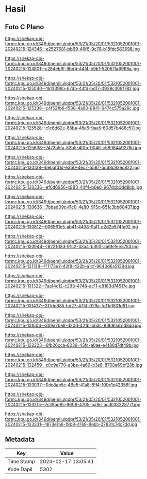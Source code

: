 # Hasil

## Foto C Plano

https://sirekap-obj-formc.kpu.go.id/349d/pemilu/pdpr/53/21/05/20/01/5321052001001-20240215-124346--e2527681-bb69-46f6-9c76-b18fdc683698.jpg

https://sirekap-obj-formc.kpu.go.id/349d/pemilu/pdpr/53/21/05/20/01/5321052001001-20240215-124801--c284eb9f-9bd4-44f4-b9b1-52057fa6966a.jpg

https://sirekap-obj-formc.kpu.go.id/349d/pemilu/pdpr/53/21/05/20/01/5321052001001-20240215-125040--1b13399b-b7db-44fd-bd17-0939c309f782.jpg

https://sirekap-obj-formc.kpu.go.id/349d/pemilu/pdpr/53/21/05/20/01/5321052001001-20240215-125338--c4f52fb9-f538-4a63-8841-6474c575a29c.jpg

https://sirekap-obj-formc.kpu.go.id/349d/pemilu/pdpr/53/21/05/20/01/5321052001001-20240215-125528--c1c6d62e-85ba-45a5-9aa5-60d57b488c57.jpg

https://sirekap-obj-formc.kpu.go.id/349d/pemilu/pdpr/53/21/05/20/01/5321052001001-20240215-125638--7473a5fa-82b5-4f0b-9046-c5908449276d.jpg

https://sirekap-obj-formc.kpu.go.id/349d/pemilu/pdpr/53/21/05/20/01/5321052001001-20240215-130138--be0afd1d-e350-4ec7-a587-5c48c92ec822.jpg

https://sirekap-obj-formc.kpu.go.id/349d/pemilu/pdpr/53/21/05/20/01/5321052001001-20240215-130336--ef0d6956-c883-40f4-b0e0-967dcb0dd8bb.jpg

https://sirekap-obj-formc.kpu.go.id/349d/pemilu/pdpr/53/21/05/20/01/5321052001001-20240215-130636--7bbad09c-f1c0-4e80-915c-651c3bb68407.jpg

https://sirekap-obj-formc.kpu.go.id/349d/pemilu/pdpr/53/21/05/20/01/5321052001001-20240215-130812--006561e5-ab41-4408-9af1-e2d2b574fa92.jpg

https://sirekap-obj-formc.kpu.go.id/349d/pemilu/pdpr/53/21/05/20/01/5321052001001-20240215-130944--f6221d3d-91c2-43a4-b300-aa6fefee3783.jpg

https://sirekap-obj-formc.kpu.go.id/349d/pemilu/pdpr/53/21/05/20/01/5321052001001-20240215-131138--f11173e2-42f8-422b-a1cf-9643d6a5139d.jpg

https://sirekap-obj-formc.kpu.go.id/349d/pemilu/pdpr/53/21/05/20/01/5321052001001-20240215-131322--7aa14c12-c293-4748-ac11-e8183d74517e.jpg

https://sirekap-obj-formc.kpu.go.id/349d/pemilu/pdpr/53/21/05/20/01/5321052001001-20240215-131437--317de685-bb27-475f-929a-fd11e1801d91.jpg

https://sirekap-obj-formc.kpu.go.id/349d/pemilu/pdpr/53/21/05/20/01/5321052001001-20240215-131604--309a7be8-d20d-421b-bb0c-83680ab1d8dd.jpg

https://sirekap-obj-formc.kpu.go.id/349d/pemilu/pdpr/53/21/05/20/01/5321052001001-20240215-132223--6fb26cca-8239-43fc-a0ae-e4f80d7df49b.jpg

https://sirekap-obj-formc.kpu.go.id/349d/pemilu/pdpr/53/21/05/20/01/5321052001001-20240215-132459--c0c9e770-e3be-4a69-b3e8-8708e69bf28b.jpg

https://sirekap-obj-formc.kpu.go.id/349d/pemilu/pdpr/53/21/05/20/01/5321052001001-20240215-133037--0dc8ab5c-46e5-41a8-8ff4-100c1e42356f.jpg

https://sirekap-obj-formc.kpu.go.id/349d/pemilu/pdpr/53/21/05/20/01/5321052001001-20240215-133215--7c39ad85-6606-4705-ba8d-acd03322877f.jpg

https://sirekap-obj-formc.kpu.go.id/349d/pemilu/pdpr/53/21/05/20/01/5321052001001-20240215-133331--1873e1b8-19b8-4169-8ebb-27831c7dc7dd.jpg


## Metadata

| Key        | Value               |
| ---------- | ------------------- |
| Time Stamp | 2024-02-17 13:05:41 |
| Kode Dapil | 5302                |




